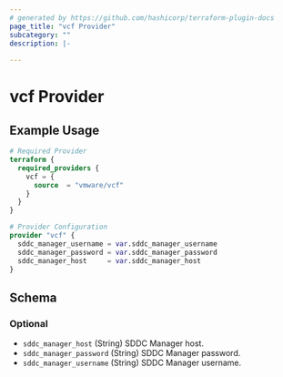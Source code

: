 ```yaml
---
# generated by https://github.com/hashicorp/terraform-plugin-docs
page_title: "vcf Provider"
subcategory: ""
description: |-
  
---
```


# vcf Provider



## Example Usage

```terraform
# Required Provider
terraform {
  required_providers {
    vcf = {
      source  = "vmware/vcf"
    }
  }
}

# Provider Configuration
provider "vcf" {
  sddc_manager_username = var.sddc_manager_username
  sddc_manager_password = var.sddc_manager_password
  sddc_manager_host     = var.sddc_manager_host
}
```

<!-- schema generated by tfplugindocs -->
## Schema

### Optional

- `sddc_manager_host` (String) SDDC Manager host.
- `sddc_manager_password` (String) SDDC Manager password.
- `sddc_manager_username` (String) SDDC Manager username.
